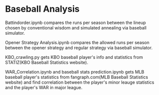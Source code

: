 # Baseball Analysis

Battindorder.ipynb compares the runs per season between the lineup chosen by conventional wisdom and simulated annealing via baseball simulator.

Opener Strategy Analysis.ipynb compares the allowed runs per season between the opener strategy and regular strategy via baseball simulator.

KBO_crawling.py gets KBO baseball player's info and statistics from STATIZ(KBO Baseball Statistics website).

WAR_Correlation.ipynb and baseball stats prediction.ipynb gets MLB baseball player's statistics from fangraph.com(MLB Baseball Statistics website) and find correlation between the player's minor leauge statistics and the player's WAR in major league.
